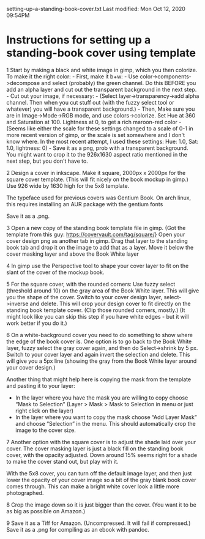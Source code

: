 setting-up-a-standing-book-cover.txt
Last modified: Mon Oct 12, 2020  09:54PM

# Instructions for setting up a standing-book cover using template


1
Start by making a black and white image in gimp, which you then colorize.
To make it the right color:
	- First, make it b+w:
		- Use color->components->decompose and select (probably) the green channel. Do this BEFORE you add an alpha layer and cut out the transparent background in the next step.
	- Cut out your image, if necessary: 
		- (Select layer->transparency->add alpha channel. Then when you cut stuff out (with the fuzzy select tool or whatever) you will have a transparent background.)
	- Then, Make sure you are in Image->Mode->RGB mode, and use colors->colorize.  Set Hue at 360 and Saturation at 100. Lightness at 0, to get a rich maroon-red color
		- (Seems like either the scale for these settings changed to a scale of 0-1 in more recent version of gimp, or the scale is set somewhere and I don't know where. In the most recent attempt, I used these settings: Hue: 1.0, Sat: 1.0, lightness: 0) 
	- Save it as a png, prob with a transparent background. You might want to crop it to the 926x1630 aspect ratio mentioned in the next step, but you don't have to.

2
Design a cover in inkscape. Make it square, 2000px x 2000px for the
square cover template. (This will fit nicely on the book mockup in
gimp.) Use 926 wide by 1630 high for the 5x8 template.

The typeface used for previous covers was Gentium Book. On arch linux, this
requires installing an AUR package with the gentium fonts

Save it as a .png.

3
Open a new copy of the standing book template file in gimp.
{Got the template from this guy: https://covervault.com/tag/square/}
Open your cover design png as another tab in gimp. Drag that layer to
the standing book tab and drop it on the image to add that as a layer.
Move it below the cover masking layer and above the Book White layer

4
In gimp use the Perspective tool to shape your cover layer to fit on
the slant of the cover of the mockup book.

5
For the square cover, with the rounded corners:
Use fuzzy select (threshold around 10) on the gray area of the Book White
layer. This will give you the shape of the cover. Switch to your cover
design layer, select->inverse and delete. This will crop your design
cover to fit directly on the standing book template cover. (Clip those
rounded corners, mostly.) (It might look like you can skip this step if you
have white edges - but it will work better if you do it.)

6
On a white-background cover you need to do something to show where the
edge of the book cover is. One option is to go back to the Book White
layer, fuzzy select the gray cover again, and then do Select->shrink
by 5 px. Switch to your cover layer and again invert the selection and
delete. This will give you a 5px line (showing the gray from the Book
White layer around your cover design.)

Another thing that might help here is copying the mask from the
template and pasting it to your layer:
- In the layer where you have the mask you are willing to copy choose
“Mask to Selection” (Layer > Mask > Mask to Selection in menu or just
right click on the layer)
- In the layer where you want to copy the mask choose “Add Layer Mask”
and choose “Selection” in the menu.
This should automatically crop the image to the cover size.

7
Another option with the square cover is to adjust the shade laid over
your cover. The cover masking layer is just a black fill on the standing
book cover, with the opacity adjusted. Down around 15% seems right for a
shade to make the cover stand out, but play with it.

With the 5x8 cover, you can turn off the default image layer, and then
just lower the opacity of your cover image so a bit of the gray blank
book cover comes through. This can make a bright white cover look
a little more photographed.

8
Crop the image down so it is just bigger than the cover. (You want it
to be as big as possible on Amazon.)

9
Save it as a Tiff for Amazon.
(Uncompressed. It will fail if compressed.)
Save it as a .png for compiling as an ebook with pandoc.

